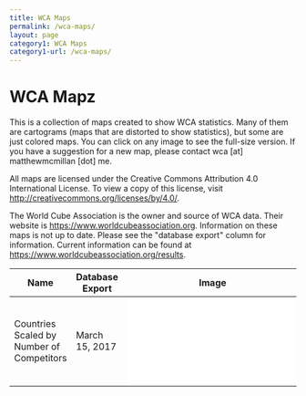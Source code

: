 ```yaml
---
title: WCA Maps
permalink: /wca-maps/
layout: page
category1: WCA Maps
category1-url: /wca-maps/
---
```


WCA Mapz
==============

This is a collection of maps created to show WCA statistics. Many of them are cartograms (maps that are distorted to show statistics), but some are just colored maps. You can click on any image to see the full-size version. If you have a suggestion for a new map, please contact wca [at] matthewmcmillan [dot] me.

All maps are licensed under the Creative Commons Attribution 4.0 International License. To view a copy of this license, visit http://creativecommons.org/licenses/by/4.0/.

The World Cube Association is the owner and source of WCA data. Their website is https://www.worldcubeassociation.org. Information on these maps is not up to date. Please see the "database export" column for information. Current information can be found at https://www.worldcubeassociation.org/results.

| Name | Database Export | Image |
|------|-----------------|-------|
| Countries Scaled by Number of Competitors | March 15, 2017 | [![Thumbnail](031517/countriesbycompetitorsthumb.html)](031517/countriesbycompetitorsfull.html) |
